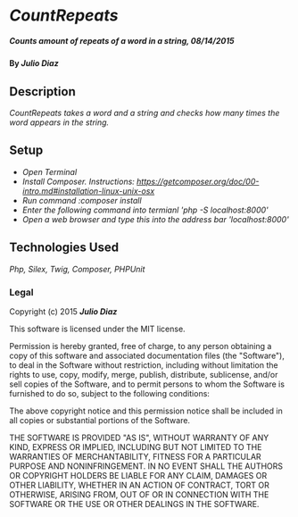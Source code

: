 # _CountRepeats_

##### _Counts amount of repeats of a word in a string, 08/14/2015_

#### By _**Julio Diaz**_

## Description

_CountRepeats takes a word and a string and checks how many times the word appears in the string._

## Setup

* _Open Terminal_
* _Install Composer. Instructions: https://getcomposer.org/doc/00-intro.md#installation-linux-unix-osx_
* _Run command :composer install_
* _Enter the following command into termianl 'php -S localhost:8000'_
* _Open a web browser and type this into the address bar 'localhost:8000'_

## Technologies Used

_Php, Silex, Twig, Composer, PHPUnit_

### Legal



Copyright (c) 2015 **_Julio Diaz_**

This software is licensed under the MIT license.

Permission is hereby granted, free of charge, to any person obtaining a copy
of this software and associated documentation files (the "Software"), to deal
in the Software without restriction, including without limitation the rights
to use, copy, modify, merge, publish, distribute, sublicense, and/or sell
copies of the Software, and to permit persons to whom the Software is
furnished to do so, subject to the following conditions:

The above copyright notice and this permission notice shall be included in
all copies or substantial portions of the Software.

THE SOFTWARE IS PROVIDED "AS IS", WITHOUT WARRANTY OF ANY KIND, EXPRESS OR
IMPLIED, INCLUDING BUT NOT LIMITED TO THE WARRANTIES OF MERCHANTABILITY,
FITNESS FOR A PARTICULAR PURPOSE AND NONINFRINGEMENT. IN NO EVENT SHALL THE
AUTHORS OR COPYRIGHT HOLDERS BE LIABLE FOR ANY CLAIM, DAMAGES OR OTHER
LIABILITY, WHETHER IN AN ACTION OF CONTRACT, TORT OR OTHERWISE, ARISING FROM,
OUT OF OR IN CONNECTION WITH THE SOFTWARE OR THE USE OR OTHER DEALINGS IN
THE SOFTWARE.